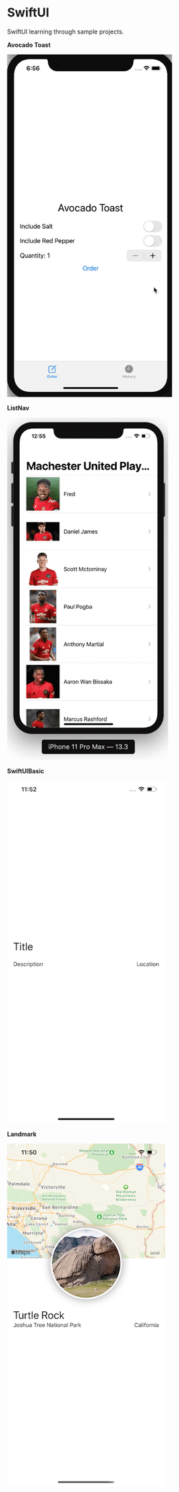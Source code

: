 # SwiftUI
SwiftUI learning through sample projects.

<b>Avocado Toast</b>

![alt text](https://github.com/runrunrun/SwiftUI/blob/master/Documents/AvocadoToast.gif)


<b>ListNav</b>

![alt text](https://github.com/runrunrun/SwiftUI/blob/master/Documents/ListNav.gif)

<b>SwiftUIBasic</b>

![alt text](https://github.com/runrunrun/SwiftUI/blob/master/Documents/SwiftUI%20Basic%20Stack.png)

<b>Landmark</b>

![alt text](https://github.com/runrunrun/SwiftUI/blob/master/Documents/SwiftUI%20Landmark.png)

